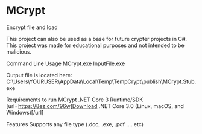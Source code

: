 # MCrypt
Encrypt file and load

This project can also be used as a base for future crypter projects in C#.
This project was made for educational purposes and not intended to be malicious.

Command Line Usage
MCrypt.exe InputFile.exe

Output file is located here:
C:\Users\YOURUSER\AppData\Local\Temp\TempCrypt\publish\MCrypt.Stub.exe

Requirements to run MCrypt
.NET Core 3 Runtime/SDK [url=https://8ez.com/96w]Download .NET Core 3.0 (Linux, macOS, and Windows)[/url]

Features
Supports any file type (.doc, .exe, .pdf .... etc)
